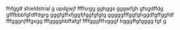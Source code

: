 fhfgg# shieldstrial
g
updgwjf
ffffsrgg
gghggs
gggwfgh
gfsgdffdg
gfffbbbfgfdffdgrg
gggfgffхfjggfjfggfgfgtg
gggggfffggfghggdfgffggfdf
fffgggnjfffgsgg
fffgggghbffafgf
ffffgggfffvgggf
hgggffgfgggg
fgf
g
